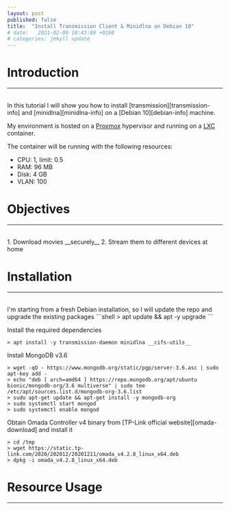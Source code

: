 ```yaml
---
layout: post
published: false
title:  "Install Transmission Client & Minidlna on Debian 10"
# date:   2021-02-09 18:43:09 +0100
# categories: jekyll update
---
```


# __Introduction__
---
<br>
In this tutorial I will show you how to install [transmission][transmission-info] and [minidlna][minidlna-info] on a [Debian 10][debian-info] machine.

My environment is hosted on a [Proxmox][proxmox-info] hypervisor and running on a [LXC][lxc-info] container.

The container will be running with the following resources:
  * CPU:  1, limit: 0.5
  * RAM:  96 MB
  * Disk: 4 GB
  * VLAN: 100

# __Objectives__
---
<br>
  1. Download movies __securely__
  2. Stream them to different devices at home

# __Installation__
---
<br>
I'm starting from a fresh Debian installation, so I will update the repo and upgrade the existing packages
```shell
> apt update && apt -y upgrade
```

Install the required dependencies
```shell
> apt install -y transmission-daemon minidlna __cifs-utils__
```

Install MongoDB v3.6
```shell
> wget -qO - https://www.mongodb.org/static/pgp/server-3.6.asc | sudo apt-key add -
> echo "deb [ arch=amd64 ] https://repo.mongodb.org/apt/ubuntu bionic/mongodb-org/3.6 multiverse" | sudo tee /etc/apt/sources.list.d/mongodb-org-3.6.list
> sudo apt-get update && apt-get install -y mongodb-org
> sudo systemctl start mongod
> sudo systemctl enable mongod
```

Obtain Omada Controller v4 binary from [TP-Link official website][omada-download] and install it
```shell
> cd /tmp
> wget https://static.tp-link.com/2020/202012/20201211/omada_v4.2.8_linux_x64.deb
> dpkg -i omada_v4.2.8_linux_x64.deb
```

# __Resource Usage__
---  
<br>



[transmission-info]: https://transmissionbt.com/
[debian-info]: https://www.debian.org/
[minidlna-info]: https://wiki.debian.org/minidlna
[lxc-info]: https://linuxcontainers.org/lxc/introduction/
[proxmox-info]: https://www.proxmox.com/en/proxmox-ve